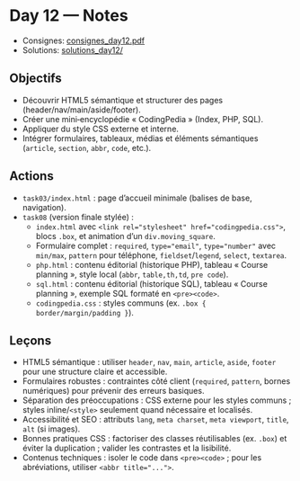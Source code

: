 # Day 12 — Notes

- Consignes: [consignes_day12.pdf](consignes_day12.pdf)
- Solutions: [solutions_day12/](solutions_day12/)

## Objectifs
- Découvrir HTML5 sémantique et structurer des pages (header/nav/main/aside/footer).  
- Créer une mini‑encyclopédie « CodingPedia » (Index, PHP, SQL).  
- Appliquer du style CSS externe et interne.  
- Intégrer formulaires, tableaux, médias et éléments sémantiques (`article`, `section`, `abbr`, `code`, etc.).  

## Actions
- `task03/index.html` : page d’accueil minimale (balises de base, navigation).  
- `task08` (version finale stylée) :  
  - `index.html` avec `<link rel="stylesheet" href="codingpedia.css">`, blocs `.box`, et animation d’un `div.moving_square`.  
  - Formulaire complet : `required`, `type="email"`, `type="number"` avec `min/max`, `pattern` pour téléphone, `fieldset`/`legend`, `select`, `textarea`.  
  - `php.html` : contenu éditorial (historique PHP), tableau « Course planning », style local (`abbr`, `table,th,td`, `pre code`).  
  - `sql.html` : contenu éditorial (historique SQL), tableau « Course planning », exemple SQL formaté en `<pre><code>`.  
  - `codingpedia.css` : styles communs (ex. `.box { border/margin/padding }`).  

## Leçons
- HTML5 sémantique : utiliser `header`, `nav`, `main`, `article`, `aside`, `footer` pour une structure claire et accessible.  
- Formulaires robustes : contraintes côté client (`required`, `pattern`, bornes numériques) pour prévenir des erreurs basiques.  
- Séparation des préoccupations : CSS externe pour les styles communs ; styles inline/`<style>` seulement quand nécessaire et localisés.  
- Accessibilité et SEO : attributs `lang`, `meta charset`, `meta viewport`, `title`, `alt` (si images).  
- Bonnes pratiques CSS : factoriser des classes réutilisables (ex. `.box`) et éviter la duplication ; valider les contrastes et la lisibilité.  
- Contenus techniques : isoler le code dans `<pre><code>` ; pour les abréviations, utiliser `<abbr title="...">`.  
